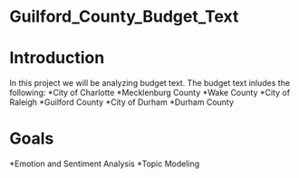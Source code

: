 # Guilford_County_Budget_Text
# Introduction 
In this project we will be analyzing budget text. The budget text inludes the following:
  *City of Charlotte
  *Mecklenburg County
  *Wake County
  *City of Raleigh
  *Guilford County
  *City of Durham
  *Durham County
  
 # Goals
  *Emotion and Sentiment Analysis
  *Topic Modeling
